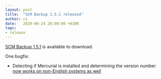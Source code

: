```yaml
---
layout: post
title:  "SCM Backup 1.5.1 released"
author: cs
date:   2020-06-24 20:00:00 +0100
tags:
- release
---
```


[SCM Backup 1.5.1](https://github.com/christianspecht/scm-backup/releases/tag/1.5.1) is available to download.

One bugfix:

- Detecting if Mercurial is installed and determining the version number [now works on non-English systems as well](https://github.com/christianspecht/scm-backup/issues/56)

